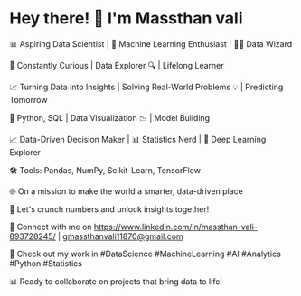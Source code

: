 # Hey there! 👋 I'm Massthan vali

📊 Aspiring Data Scientist | 🤖 Machine Learning Enthusiast | 🧙‍♂️ Data Wizard

🌱 Constantly Curious | Data Explorer 🔍 | Lifelong Learner

📈 Turning Data into Insights | Solving Real-World Problems 💡 | Predicting Tomorrow

🧱 Python, SQL | Data Visualization 📉 | Model Building

📈 Data-Driven Decision Maker | 📊 Statistics Nerd | 🌌 Deep Learning Explorer

🛠️ Tools: Pandas, NumPy, Scikit-Learn, TensorFlow

🌐 On a mission to make the world a smarter, data-driven place

💬 Let's crunch numbers and unlock insights together!

📩 Connect with me on https://www.linkedin.com/in/massthan-vali-893728245/ | gmassthanvali11870@gmail.com

🚀 Check out my work in #DataScience #MachineLearning #AI #Analytics #Python #Statistics

📊 Ready to collaborate on projects that bring data to life!
<!---
vali024/vali024 is a ✨ special ✨ repository because its `README.md` (this file) appears on your GitHub profile.
You can click the Preview link to take a look at your changes.
--->
